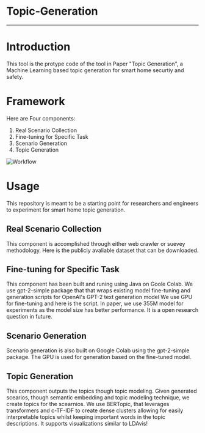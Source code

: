 # Topic-Generation
---------------------------------------

# Introduction
This tool is the protype code of the tool in 
Paper "Topic Generation",
a Machine Learning based topic generation for smart home securtiy and safety.

# Framework
Here are Four components:
1. Real Scenario Collection
2. Fine-tuning for Specific Task
3. Scenario Generation
4. Topic Generation

![Workflow](https://github.com/BeauBan/Topic-Generation/blob/main/images/workflow.png)

# Usage
This repository is meant to be a starting point for researchers and engineers to experiment for smart home topic generation.

## Real Scenario Collection
This component is accomplished through either web crawler or suevey methodology. 
Here is the publicly avaliable dataset that can be downloaded.

## Fine-tuning for Specific Task
This component has been built and runing using Java on Goole Colab. 
We use gpt-2-simple package that 
that wraps existing model fine-tuning and generation scripts for OpenAI's GPT-2 text generation model 
We use GPU for fine-tuning and here is the script.
In paper, we use 355M model for experiments as the model size has better performance. 
It is a open research question in future.

## Scenario Generation
Scenario generation is also built on Google Colab using the gpt-2-simple package. 
The GPU is used for generation based on the fine-tuned model.

## Topic Generation
This component outputs the topics though topic modeling. 
Given generated scearios,
though semantic embedding and topic modeling technique,
we create topics for the scearnios.
We use BERTopic, 
that leverages transformers and c-TF-IDF to create dense clusters allowing for easily interpretable topics whilst keeping important words in the topic descriptions.
It supports visualizations similar to LDAvis!


<!-- # Citation
 -->












